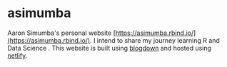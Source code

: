 # asimumba
Aaron Simumba's personal website [https://asimumba.rbind.io/](https://asimumba.rbind.io/). I intend to share my journey learning R and Data Science . This website is built using [blogdown](https://github.com/rstudio/blogdown) and hosted using [netlify](https://www.netlify.com/).
